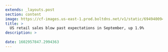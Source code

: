 ```yaml
--- 
extends: _layouts.post 
section: content 
image: https://cf-images.us-east-1.prod.boltdns.net/v1/static/694940094001/223e16b6-0429-4e0d-baf5-f4157d02b789/43927fe7-f3f2-494a-b8ec-9951a4e2e2e3/1280x720/match/image.jpg 
title: > 
  US retail sales blow past expectations in September, up 1.9% 
description: > 
   
date: 1602957847.2994363 
--- 
```

